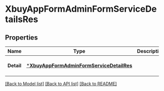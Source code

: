 # XbuyAppFormAdminFormServiceDetailsRes

## Properties
Name | Type | Description | Notes
------------ | ------------- | ------------- | -------------
**Detail** | [***XbuyAppFormAdminFormServiceDetailRes**](xbuy.app.form.adminForm.ServiceDetailRes.md) |  | [optional] [default to null]

[[Back to Model list]](../README.md#documentation-for-models) [[Back to API list]](../README.md#documentation-for-api-endpoints) [[Back to README]](../README.md)

